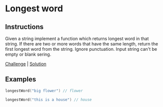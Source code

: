 # Longest word

## Instructions

Given a string implement a function which returns longest word in that string. If there are two or more words that have
the same length, return the first longest word from the string. Ignore punctuation. Input string can't be empty or blank
sering.

[Challenge](Challenge.kt) | [Solution](Solution.kt)

## Examples

```kotlin
longestWord("big flower") // flower

longestWord("this is a house") // house
```
